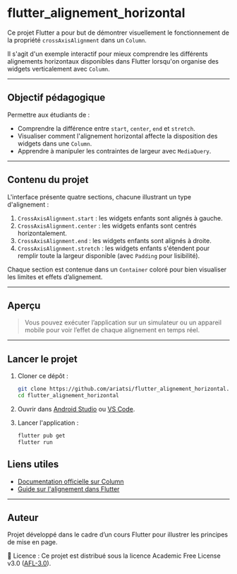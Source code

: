 # flutter_alignement_horizontal

Ce projet Flutter a pour but de démontrer visuellement le fonctionnement de la propriété `crossAxisAlignment` dans un `Column`.

Il s'agit d'un exemple interactif pour mieux comprendre les différents alignements horizontaux disponibles dans Flutter lorsqu'on organise des widgets verticalement avec `Column`.

---

## Objectif pédagogique

Permettre aux étudiants de :

- Comprendre la différence entre `start`, `center`, `end` et `stretch`.
- Visualiser comment l'alignement horizontal affecte la disposition des widgets dans une `Column`.
- Apprendre à manipuler les contraintes de largeur avec `MediaQuery`.

---

## Contenu du projet

L'interface présente quatre sections, chacune illustrant un type d'alignement :

1. `CrossAxisAlignment.start` : les widgets enfants sont alignés à gauche.
2. `CrossAxisAlignment.center` : les widgets enfants sont centrés horizontalement.
3. `CrossAxisAlignment.end` : les widgets enfants sont alignés à droite.
4. `CrossAxisAlignment.stretch` : les widgets enfants s'étendent pour remplir toute la largeur disponible (avec `Padding` pour lisibilité).

Chaque section est contenue dans un `Container` coloré pour bien visualiser les limites et effets d’alignement.

---

## Aperçu

> Vous pouvez exécuter l’application sur un simulateur ou un appareil mobile pour voir l’effet de chaque alignement en temps réel.

---

## Lancer le projet

1. Cloner ce dépôt :
   ```bash
   git clone https://github.com/ariatsi/flutter_alignement_horizontal.git
   cd flutter_alignement_horizontal
   ```
2. Ouvrir dans [Android Studio](https://developer.android.com/studio) ou [VS Code](https://code.visualstudio.com/).

3. Lancer l'application :
   ```bash
   flutter pub get
   flutter run
   ```
## Liens utiles

- [Documentation officielle sur Column](https://api.flutter.dev/flutter/widgets/Column-class.html)
- [Guide sur l'alignement dans Flutter](https://flutter.dev/docs/development/ui/layout#aligning-widgets)

---

## Auteur

Projet développé dans le cadre d’un cours Flutter pour illustrer les principes de mise en page.

📄 Licence : Ce projet est distribué sous la licence Academic Free License v3.0 ([AFL-3.0](https://opensource.org/licenses/AFL-3.0)).
